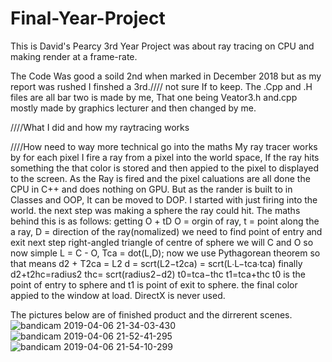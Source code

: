 # Final-Year-Project
This is David's Pearcy 3rd Year Project was about ray tracing on CPU and making render  at a frame-rate. 

The Code Was good a soild 2nd when marked in December 2018 but as my report was rushed I finshed a 3rd.//// not sure If to keep.
The .Cpp and .H files are all bar two is made by me, That one being Veator3.h and.cpp mostly made by graphics lecturer and then changed by me. 

////What I did and how my raytracing works 

////How need to way more technical go into the maths
My ray tracer works by for each pixel I fire a ray from a pixel into the world space, If the ray hits something the that color is stored
and then appied to the pixel to displayed to the screen.
As the Ray is fired and the pixel caluations are all done the CPU in C++ and does nothing on GPU. But as the rander is built to in Classes and OOP,
It can be moved to DOP.
I started with just firing into the world. the next step was making a sphere the ray could hit.
The maths behind this is as follows: getting O + tD  O = orgin of ray, t = point along the a ray, D = direction of the ray(nomalized)
we need to find point of entry and exit
 next step right-angled triangle of centre of sphere we will C and O so now  simple  L = C - O, Tca = dot(L,D); now we use Pythagorean theorem 
so that means d2 + T2ca = L2 d = scrt(L2−t2ca) = scrt(L∙L−tca∙tca)
finally d2+t2hc=radius2  thc= scrt(radius2−d2)  t0=tca−thc   t1=tca+thc t0 is the point of entry to sphere and t1 is point of exit to sphere.
the final color appied to the window at load. DirectX is never used. 


The pictures below are of finished product and the dirrerent scenes. 
![bandicam 2019-04-06 21-34-03-430](https://user-images.githubusercontent.com/44159287/109843636-3217b680-7c43-11eb-86cd-9760905c9404.jpg)
![bandicam 2019-04-06 21-52-41-295](https://user-images.githubusercontent.com/44159287/109843707-4491f000-7c43-11eb-9040-ae1cfc9d19cc.jpg)
![bandicam 2019-04-06 21-54-10-299](https://user-images.githubusercontent.com/44159287/109843718-48257700-7c43-11eb-8c30-fff05c886bca.jpg)
